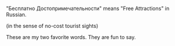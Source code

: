 "Бесплатно Достопримечательности" means "Free Attractions" in Russian. 

(in the sense of no-cost tourist sights) 

These are my two favorite words. They are fun to say.

